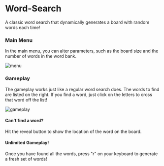 # Word-Search
A classic word search that dynamically generates a board with random words each time!

### Main Menu
In the main menu, you can alter parameters, such as the board size and the number of words in the word bank.

![menu](https://media.giphy.com/media/kDx9XcPTgu0VWv0Nly/giphy.gif)

### Gameplay
The gameplay works just like a regular word search does. The words to find are listed on the right. If you find a word, just click on the letters to cross that word off the list! 

![gameplay](https://media.giphy.com/media/H35twjMyhKEWrCvyrv/giphy.gif)

#### Can't find a word? 
Hit the reveal button to show the location of the word on the board.

#### Unlimited Gameplay!
Once you have found all the words, press "r" on your keyboard to generate a fresh set of words!


